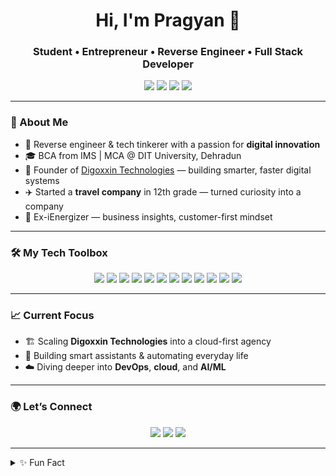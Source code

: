 <h1 align="center">Hi, I'm Pragyan 👋</h1>
<h3 align="center">Student • Entrepreneur • Reverse Engineer • Full Stack Developer</h3>

<p align="center">
  <img src="https://img.shields.io/badge/Linux%20Ninja-000000?style=flat&logo=linux&logoColor=white" />
  <img src="https://img.shields.io/badge/Cloud%20Explorer-blue?style=flat&logo=googlecloud" />
  <img src="https://img.shields.io/badge/MERN%20Stack-088F8F?style=flat&logo=react" />
  <img src="https://img.shields.io/badge/Open%20Source-Developer-green?style=flat&logo=github" />
</p>

---

### 🚀 About Me

- 🧠 Reverse engineer & tech tinkerer with a passion for **digital innovation**  
- 🎓 BCA from IMS | MCA @ DIT University, Dehradun  
- 🧰 Founder of [Digoxxin Technologies](https://digoxxin.com) — building smarter, faster digital systems  
- ✈️ Started a **travel company** in 12th grade — turned curiosity into a company  
- 🏢 Ex-iEnergizer — business insights, customer-first mindset

---

### 🛠️ My Tech Toolbox

<p align="center">
  <img src="https://img.shields.io/badge/C-informational?style=flat&logo=c&logoColor=white&color=blue" />
  <img src="https://img.shields.io/badge/C++-blue?style=flat&logo=c%2B%2B&logoColor=white" />
  <img src="https://img.shields.io/badge/Python-yellow?style=flat&logo=python&logoColor=white" />
  <img src="https://img.shields.io/badge/HTML5-e34c26?style=flat&logo=html5&logoColor=white" />
  <img src="https://img.shields.io/badge/CSS3-264de4?style=flat&logo=css3&logoColor=white" />
  <img src="https://img.shields.io/badge/JavaScript-f0db4f?style=flat&logo=javascript&logoColor=black" />
  <img src="https://img.shields.io/badge/React-61dafb?style=flat&logo=react&logoColor=black" />
  <img src="https://img.shields.io/badge/Node.js-3C873A?style=flat&logo=node.js&logoColor=white" />
  <img src="https://img.shields.io/badge/MongoDB-4DB33D?style=flat&logo=mongodb&logoColor=white" />
  <img src="https://img.shields.io/badge/MySQL-4479A1?style=flat&logo=mysql&logoColor=white" />
  <img src="https://img.shields.io/badge/Linux-FCC624?style=flat&logo=linux&logoColor=black" />
  <img src="https://img.shields.io/badge/ADB%20&%20Fastboot-222222?style=flat&logo=android&logoColor=green" />
</p>

---

### 📈 Current Focus

- 🏗️ Scaling **Digoxxin Technologies** into a cloud-first agency  
- 🤖 Building smart assistants & automating everyday life  
- ☁️ Diving deeper into **DevOps**, **cloud**, and **AI/ML**

---

### 🌍 Let’s Connect

<p align="center">
  <a href="mailto:you@example.com"><img src="https://img.shields.io/badge/Email-D14836?style=flat&logo=gmail&logoColor=white" /></a>
  <a href="https://linkedin.com/in/pragyan"><img src="https://img.shields.io/badge/LinkedIn-0077B5?style=flat&logo=linkedin&logoColor=white" /></a>
  <a href="https://digoxxin.com"><img src="https://img.shields.io/badge/Website-000000?style=flat&logo=internet-explorer&logoColor=white" /></a>
</p>

---

<details>
<summary>✨ Fun Fact</summary>

I once reverse-engineered an Android toolchain just for fun — and ended up building something 5x faster. Curiosity > Comfort 😎
</details>
